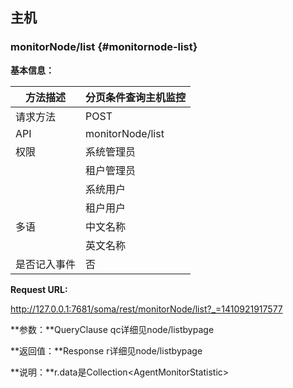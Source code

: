 ## 主机

### monitorNode/list {#monitornode-list}

**基本信息：**

| 方法描述 | 分页条件查询主机监控 |
| --- | --- |
| 请求方法 | POST |
| API | monitorNode/list |
| 权限 | 系统管理员 | 是 |
|  | 租户管理员 | 是 |
|  | 系统用户 | 是 |
|  | 租户用户 | 是 |
| 多语 | 中文名称 | 分页条件查询主机监控 |
|  | 英文名称 | Query nodes monitor by page and condition |
| 是否记入事件 | 否 |

**Request URL:**

http://127.0.0.1:7681/soma/rest/monitorNode/list?_=1410921917577

**参数：**QueryClause qc详细见node/listbypage

**返回值：**Response r详细见node/listbypage

**说明：**r.data是Collection&lt;AgentMonitorStatistic&gt;